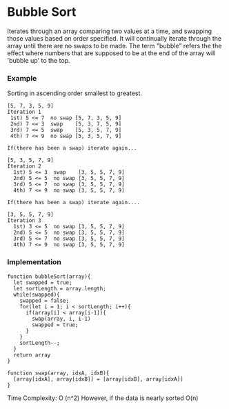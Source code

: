# Bubble Sort
Iterates through an array comparing two values at a time, and swapping those values based on order specified. It will continually iterate through the array until there are no swaps to be made.
The term "bubble" refers the the effect where numbers that are supposed to be at the end of the array will 'bubble up' to the top.

### Example
Sorting in ascending order smallest to greatest.<br>

```
[5, 7, 3, 5, 9]
Iteration 1
 1st) 5 <= 7  no swap [5, 7, 3, 5, 9]
 2nd) 7 <= 3  swap    [5, 3, 7, 5, 9]
 3rd) 7 <= 5  swap    [5, 3, 5, 7, 9]
 4th) 7 <= 9  no swap [5, 3, 5, 7, 9]

If(there has been a swap) iterate again...

[5, 3, 5, 7, 9]
Iteration 2
  1st) 5 <= 3  swap    [3, 5, 5, 7, 9]
  2nd) 5 <= 5  no swap [3, 5, 5, 7, 9]
  3rd) 5 <= 7  no swap [3, 5, 5, 7, 9]
  4th) 7 <= 9  no swap [3, 5, 5, 7, 9]

If(there has been a swap) iterate again....

[3, 5, 5, 7, 9]
Iteration 3
  1st) 3 <= 5  no swap [3, 5, 5, 7, 9]
  2nd) 5 <= 5  no swap [3, 5, 5, 7, 9]
  3rd) 5 <= 7  no swap [3, 5, 5, 7, 9]
  4th) 7 <= 9  no swap [3, 5, 5, 7, 9]
```

### Implementation

```
function bubbleSort(array){
  let swapped = true;
  let sortLength = array.length;
  while(swapped){
    swapped = false;
    for(let i = 1; i < sortLength; i++){
      if(array[i] < array[i-1]){
        swap(array, i, i-1)
        swapped = true;
      }
    }
    sortLength--;
  }
  return array
}

function swap(array, idxA, idxB){
  [array[idxA], array[idxB]] = [array[idxB], array[idxA]]
}

```

Time Complexity: O (n^2)
However, if the data is nearly sorted O(n)